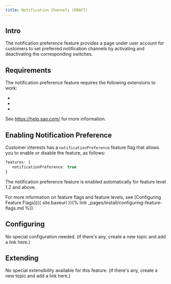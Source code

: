 ```yaml
---
title: Notification Channels (DRAFT)
---
```


## Intro

The notification preference feature provides a page under user account for customers to set preferred notification channels by activating and deactivating the corresponding switches. 


## Requirements

The notification preference feature requires the following extensions to work:

- 
- 
- 

See https://help.sap.com/ for more information.

## Enabling Notification Preference

Customer interests has a `notificationPreference` feature flag that allows you to enable or disable the feature, as follows:

```typescript
features: {
   notificationPreference: true
}
```

The notification preference feature is enabled automatically for feature level 1.2 and above.

For more information on feature flags and feature levels, see [Configuring Feature Flags]({{ site.baseurl }}{% link _pages/install/configuring-feature-flags.md %}).


## Configuring

No special configuration needed. (if there's any, create a new topic and add a link here.)


## Extending

No special extensibility available for this feature. (if there's any, create a new topic and add a link here.)

